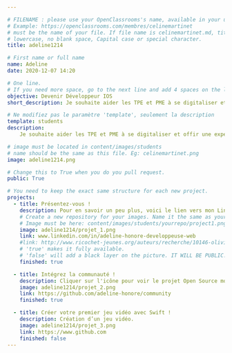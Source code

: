 ```yaml
---

# FILENAME : please use your OpenClassrooms's name, available in your url.
# Example: https://openclassrooms.com/membres/celinemartinet
# must be the name of your file. If file name is celinemartinet.md, title is celinemartinet.
# lowercase, no blank space, Capital case or special character.
title: adeline1214

# First name or full name
name: Adeline
date: 2020-12-07 14:20

# One line.
# If you need more space, go to the next line and add 4 spaces on the left, as in 'description'.
objective: Devenir Développeur IOS
short_description: Je souhaite aider les TPE et PME à se digitaliser et offrir une super expérience utilisateur.

# Ne modifiez pas le paramètre 'template', seulement la description
template: students
description:
    Je souhaite aider les TPE et PME à se digitaliser et offir une expérience utilisateur qui donne envie de revenir.

# image must be located in content/images/students
# name should be the same as this file. Eg: celinemartinet.png
image: adeline1214.png

# Change this to True when you do you pull request.
public: True

# You need to keep the exact same structure for each new project.
projects:
  - title: Présentez-vous !
    description: Pour en savoir un peu plus, voici le lien vers mon LinkedIn.
    # Create a new repository for your images. Name it the same as your nickname and profile picture.
    # Image must be here: content/images/students/yourrepo/project1.png
    image: adeline1214/projet_1.png
    link: www.linkedin.com/in/adeline-honore-developpeuse-web
    #link: http://www.ricochet-jeunes.org/auteurs/recherche/10146-olivier-vogel
    # 'true' makes it fully available.
    # 'false' will add a black layer on the picture. IT WILL BE PUBLIC!
    finished: true

  - title: Intégrez la communauté !
    description: Cliquer sur l'icône pour voir le projet Open Source modifié ( pour comprendre le fonctionnement de Git, de Github et des pull requests ). 
    image: adeline1214/projet_2.png
    link: https://github.com/adeline-honore/community
    finished: true

  - title: Créer votre premier jeu vidéo avec Swift !
    description: Création d’un jeu vidéo.
    image: adeline1214/projet_3.png
    link: https://www.github.com
    finished: false
---
```

